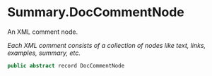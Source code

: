 # Summary.DocCommentNode
An XML comment node.

_Each XML comment consists of a collection of nodes like text, links, examples, summary, etc._

```cs
public abstract record DocCommentNode
```

